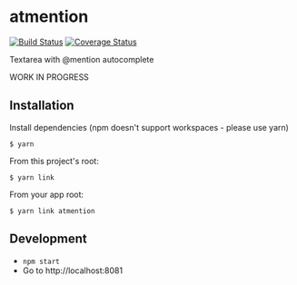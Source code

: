 # atmention

[![Build Status](https://travis-ci.org/jorritdenbroeder/atmention.svg?branch=master)](https://travis-ci.org/jorritdenbroeder/atmention)
[![Coverage Status](https://coveralls.io/repos/github/jorritdenbroeder/atmention/badge.svg?branch=master)](https://coveralls.io/github/jorritdenbroeder/atmention?branch=master)

Textarea with @mention autocomplete


WORK IN PROGRESS


## Installation

Install dependencies (npm doesn't support workspaces - please use yarn)
```
$ yarn
```
From this project's root:
```
$ yarn link
```
From your app root:
```
$ yarn link atmention
```


## Development

* `npm start`
* Go to http://localhost:8081
